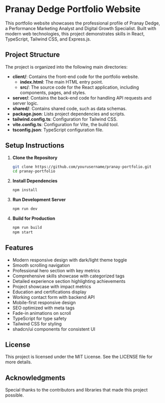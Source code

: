 # Pranay Dedge Portfolio Website

This portfolio website showcases the professional profile of Pranay Dedge, a Performance Marketing Analyst and Digital Growth Specialist. Built with modern web technologies, this project demonstrates skills in React, TypeScript, Tailwind CSS, and Express.js.

## Project Structure

The project is organized into the following main directories:

- **client/**: Contains the front-end code for the portfolio website.
  - **index.html**: The main HTML entry point.
  - **src/**: The source code for the React application, including components, pages, and styles.
- **server/**: Contains the back-end code for handling API requests and server logic.
- **shared/**: Contains shared code, such as data schemas.
- **package.json**: Lists project dependencies and scripts.
- **tailwind.config.ts**: Configuration for Tailwind CSS.
- **vite.config.ts**: Configuration for Vite, the build tool.
- **tsconfig.json**: TypeScript configuration file.

## Setup Instructions

1. **Clone the Repository**
   ```bash
   git clone https://github.com/yourusername/pranay-portfolio.git
   cd pranay-portfolio
   ```

2. **Install Dependencies**
   ```bash
   npm install
   ```

3. **Run Development Server**
   ```bash
   npm run dev
   ```

4. **Build for Production**
   ```bash
   npm run build
   npm start
   ```

## Features

- Modern responsive design with dark/light theme toggle
- Smooth scrolling navigation
- Professional hero section with key metrics
- Comprehensive skills showcase with categorized tags
- Detailed experience section highlighting achievements
- Project showcase with impact metrics
- Education and certifications display
- Working contact form with backend API
- Mobile-first responsive design
- SEO optimized with meta tags
- Fade-in animations on scroll
- TypeScript for type safety
- Tailwind CSS for styling
- shadcn/ui components for consistent UI

## License

This project is licensed under the MIT License. See the LICENSE file for more details.

## Acknowledgments

Special thanks to the contributors and libraries that made this project possible.